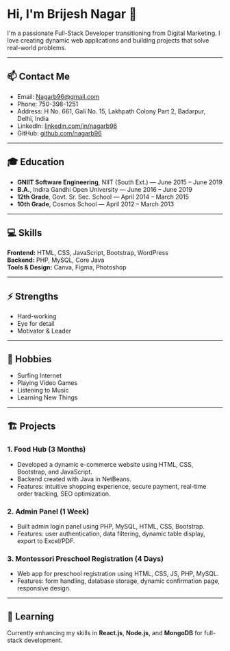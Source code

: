 # Hi, I'm Brijesh Nagar 👋

I'm a passionate Full-Stack Developer transitioning from Digital Marketing. I love creating dynamic web applications and building projects that solve real-world problems.

---

## 📫 Contact Me
- Email: [Nagarb96@gmail.com](mailto:Nagarb96@gmail.com)  
- Phone: 750-398-1251  
- Address:  H No. 661, Gali No. 15, Lakhpath Colony Part 2, Badarpur, Delhi, India  
- LinkedIn: [linkedin.com/in/nagarb96](https://linkedin.com/in/nagarb96)  
- GitHub:   [github.com/nagarb96](https://github.com/nagarb96)  

---

## 🎓 Education
- **GNIIT Software Engineering**, NIIT (South Ext.) — June 2015 – June 2019  
- **B.A.**, Indira Gandhi Open University — June 2016 – June 2019  
- **12th Grade**, Govt. Sr. Sec. School — April 2014 – March 2015  
- **10th Grade**, Cosmos School — April 2012 – March 2013  

---

## 💻 Skills
**Frontend:** HTML, CSS, JavaScript, Bootstrap, WordPress  
**Backend:** PHP, MySQL, Core Java  
**Tools & Design:** Canva, Figma, Photoshop  

---

## ⚡ Strengths
- Hard-working  
- Eye for detail  
- Motivator & Leader  

---

## 🎯 Hobbies
- Surfing Internet  
- Playing Video Games  
- Listening to Music  
- Learning New Things  

---

## 🏗️ Projects

### 1. Food Hub (3 Months)
- Developed a dynamic e-commerce website using HTML, CSS, Bootstrap, and JavaScript.  
- Backend created with Java in NetBeans.  
- Features: intuitive shopping experience, secure payment, real-time order tracking, SEO optimization.

### 2. Admin Panel (1 Week)
- Built admin login panel using PHP, MySQL, HTML, CSS, Bootstrap.  
- Features: user authentication, data filtering, dynamic table display, export to Excel/PDF.  

### 3. Montessori Preschool Registration (4 Days)
- Web app for preschool registration using HTML, CSS, JS, PHP, MySQL.  
- Features: form handling, database storage, dynamic confirmation page, responsive design.  

---

## 🌱 Learning
Currently enhancing my skills in **React.js**, **Node.js**, and **MongoDB** for full-stack development.


